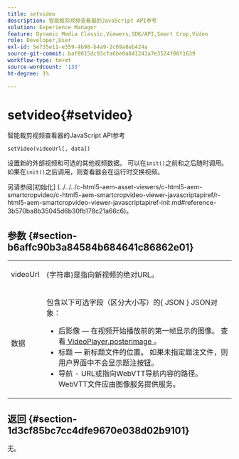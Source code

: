 ```yaml
---
title: setvideo
description: 智能裁剪视频查看器的JavaScript API参考
solution: Experience Manager
feature: Dynamic Media Classic,Viewers,SDK/API,Smart Crop,Video
role: Developer,User
exl-id: 5e735e11-e359-4b98-b4a9-2c69a8eb424a
source-git-commit: baf8015dc93cfa6be0a841243a7e3524f06f1639
workflow-type: tm+mt
source-wordcount: '133'
ht-degree: 1%

---
```


# setvideo{#setvideo}

智能裁剪视频查看器的JavaScript API参考

`setVideo(videoUrl[, data])`

设置新的外部视频和可选的其他视频数据。 可以在`init()`之前和之后随时调用。 如果在`init()`之后调用，则查看器会在运行时交换视频。

另请参阅[初始化]
(../../../c-html5-aem-asset-viewers/c-html5-aem-smartcropvideo/c-html5-aem-smartcropvideo-viewer-javascriptapiref/r-html5-aem-smartcropvideo-viewer-javascriptapiref-init.md#reference-3b570ba8b35045d6b30fb178c21a66c6)。

## 参数 {#section-b6affc90b3a84584b684641c86862e01}

<table id="table_896DFF34A68A403DB93A6D597461A573"> 
 <tbody> 
  <tr> 
   <td colname="col1"> <p> <span class="codeph"> videoUrl </span> </p> </td> 
   <td colname="col2"> <p>{<span class="codeph">字符串</span>}是指向新视频的绝对URL。 </p> </td> 
  </tr> 
  <tr> 
   <td colname="col1"> <p> <span class="codeph">数据</span> </p> </td> 
   <td colname="col2"> <p>包含以下可选字段（区分大小写）的{ <span class="codeph"> JSON </span>} JSON对象： </p> <p> 
     <ul id="ul_26121393BC7145FF8A43C05ACCBEFF36"> 
      <li id="li_DA50E073F3D4460CBC34243A2CBCC895"> <span class="codeph">后影像</span> — 在视频开始播放前的第一帧显示的图像。 查看<a href="../../../c-html5-s7-aem-asset-viewers/c-html5-video-reference/c-html5-video-cmdref/r-html5-video-viewer-conf-attrib-videoplayer-posterimage.md#reference-9739abeeb9f64c02b5d2f7a0d1706103" format="dita" scope="local"> VideoPlayer.posterimage </a>。 </li> 
      <li id="li_4659E82D38EB4438AAA04FDEAF21B087"> <span class="codeph">标题</span> — 新标题文件的位置。 如果未指定题注文件，则用户界面中不会显示题注按钮。 </li> 
      <li id="li_A43A1BAB6B0F4A7981F71408F08F07D1"> <span class="codeph">导航</span> - URL或指向WebVTT导航内容的路径。 WebVTT文件应由图像服务提供服务。 </li> 
     </ul> </p> </td> 
  </tr> 
 </tbody> 
</table>

## 返回 {#section-1d3cf85bc7cc4dfe9670e038d02b9101}

无。

<!--
## Example {#section-9e9332aa86b74a5fb321375c03fdc5b3}

```
<instance>.setVideo("https://s7d9.scene7.com/is/content/Scene7SharedAssets/Glacier_Climber_MP4")
```
-->
